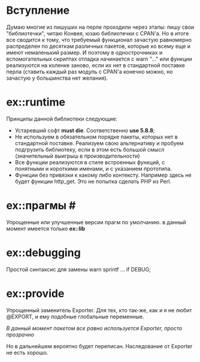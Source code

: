 # Вступление #

Думаю многие из пишуших на перле проходили через этапы: пишу свои "библиотечки", читаю Конвея, юзаю библиотечки с CPAN'а.
Но в итоге все сводится к тому, что требуемый функционал зачастую равномерно распределен по десяткам различных пакетов, которые ко всему еще и имеют немаленький размер. И поэтому в однострочниках и вспомогательных скриптах отладка начинается с warn "..." или функции реализуются на коленке заново, если их нет в стандартной поставке перла (ставить каждый раз модуль с CPAN'а конечно можно, но зачастую у большинства нет желания).


# ex::runtime #

Принципы данной библиотеки следующие:
  * Устаревший софт **must die**. Соответственно **use 5.8.8**;
  * Не используем в обязательном порядке пакеты, которых нет в стандартной поставке. Реализуем свою альтернативу и пробуем подгрузить библиотеку, если в этом есть большой смысл (значительный выигрыш в производительности)
  * Все функции реализуются в стиле встроенных функций, с понятными и короткими именами, и с указанием прототипа.
  * Функции без привязки к какому либо контексту. Например здесь не будет функции http\_get. Это не попытка сделать PHP из Perl.

# ex::**прагмы #**

Упрощенные или улучшенные версии прагм по умолчанию.
в данный момент имеется только **ex::lib**

# ex::debugging #

Простой синтаксис для замены warn sprintf ... if DEBUG;

# ex::provide #

Упрощенный заменитель Exporter. Для тех, кто так-же, как и я не любит @EXPORT, и ему подобные глобальные переменные.

_В данный момент пакетом все равно используется Exporter, просто прозрачно_

Но в дальнейшем вероятно будет переписан. Наследование от Exporter не есть хорошо.